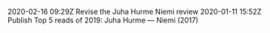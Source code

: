 2020-02-16 09:29Z Revise the Juha Hurme Niemi review
2020-01-11 15:52Z Publish Top 5 reads of 2019: Juha Hurme — Niemi (2017)
